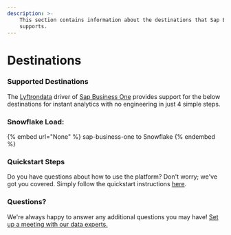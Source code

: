 ```yaml
---
description: >-
    This section contains information about the destinations that Sap Business One
    supports.
---
```


# Destinations

### Supported Destinations

The [Lyftrondata](https://www.lyftrondata.com/) driver of [Sap Business One](None) provides support for the below destinations for instant analytics with no engineering in just 4 simple steps.

### Snowflake Load:

{% embed url="None" %}
sap-business-one to Snowflake
{% endembed %}

### Quickstart Steps

Do you have questions about how to use the platform? Don't worry; we've got you covered. Simply follow the quickstart instructions [here](README.md).

### Questions? <a href="#questions" id="questions"></a>

We're always happy to answer any additional questions you may have! [Set up a meeting with our data experts.](https://www.lyftrondata.com/book-a-meeting/)
